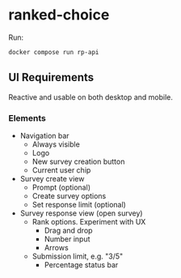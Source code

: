 # ranked-choice

Run:
```bash
docker compose run rp-api
```

## UI Requirements
Reactive and usable on both desktop and mobile.

### Elements

- Navigation bar
  - Always visible
  - Logo
  - New survey creation button
  - Current user chip
- Survey create view
  - Prompt (optional)
  - Create survey options
  - Set response limit (optional)
- Survey response view (open survey)
  - Rank options. Experiment with UX
    - Drag and drop
    - Number input
    - Arrows
  - Submission limit, e.g. "3/5"
    - Percentage status bar

